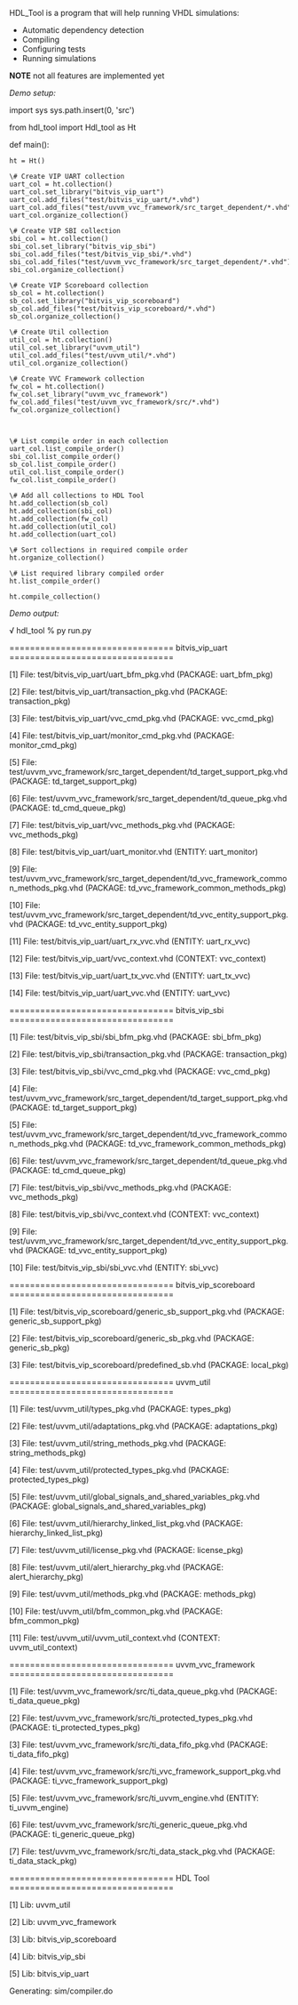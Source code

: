 HDL_Tool is a program that will help running VHDL simulations:

* Automatic dependency detection
* Compiling 
* Configuring tests
* Running simulations


**NOTE** not all features are implemented yet



*Demo setup:*

import sys
sys.path.insert(0, 'src')

from hdl_tool import Hdl_tool as Ht

def main():

    ht = Ht()

    \# Create VIP UART collection
    uart_col = ht.collection()
    uart_col.set_library("bitvis_vip_uart")
    uart_col.add_files("test/bitvis_vip_uart/*.vhd")
    uart_col.add_files("test/uvvm_vvc_framework/src_target_dependent/*.vhd")
    uart_col.organize_collection()

    \# Create VIP SBI collection
    sbi_col = ht.collection()
    sbi_col.set_library("bitvis_vip_sbi")
    sbi_col.add_files("test/bitvis_vip_sbi/*.vhd")
    sbi_col.add_files("test/uvvm_vvc_framework/src_target_dependent/*.vhd")
    sbi_col.organize_collection()

    \# Create VIP Scoreboard collection
    sb_col = ht.collection()
    sb_col.set_library("bitvis_vip_scoreboard")
    sb_col.add_files("test/bitvis_vip_scoreboard/*.vhd")
    sb_col.organize_collection()

    \# Create Util collection
    util_col = ht.collection()
    util_col.set_library("uvvm_util")
    util_col.add_files("test/uvvm_util/*.vhd")
    util_col.organize_collection()

    \# Create VVC Framework collection
    fw_col = ht.collection()
    fw_col.set_library("uvvm_vvc_framework")
    fw_col.add_files("test/uvvm_vvc_framework/src/*.vhd")
    fw_col.organize_collection()
    


    \# List compile order in each collection
    uart_col.list_compile_order()
    sbi_col.list_compile_order()
    sb_col.list_compile_order()
    util_col.list_compile_order()
    fw_col.list_compile_order()

    \# Add all collections to HDL Tool
    ht.add_collection(sb_col)
    ht.add_collection(sbi_col)
    ht.add_collection(fw_col)
    ht.add_collection(util_col)
    ht.add_collection(uart_col)

    \# Sort collections in required compile order
    ht.organize_collection()

    \# List required library compiled order
    ht.list_compile_order()

    ht.compile_collection()




*Demo output:*

√ hdl_tool % py run.py 

================================ bitvis_vip_uart ================================

[1] File: test/bitvis_vip_uart/uart_bfm_pkg.vhd (PACKAGE: uart_bfm_pkg)

[2] File: test/bitvis_vip_uart/transaction_pkg.vhd (PACKAGE: transaction_pkg)

[3] File: test/bitvis_vip_uart/vvc_cmd_pkg.vhd (PACKAGE: vvc_cmd_pkg)

[4] File: test/bitvis_vip_uart/monitor_cmd_pkg.vhd (PACKAGE: monitor_cmd_pkg)

[5] File: test/uvvm_vvc_framework/src_target_dependent/td_target_support_pkg.vhd (PACKAGE: td_target_support_pkg)

[6] File: test/uvvm_vvc_framework/src_target_dependent/td_queue_pkg.vhd (PACKAGE: td_cmd_queue_pkg)

[7] File: test/bitvis_vip_uart/vvc_methods_pkg.vhd (PACKAGE: vvc_methods_pkg)

[8] File: test/bitvis_vip_uart/uart_monitor.vhd (ENTITY: uart_monitor)

[9] File: test/uvvm_vvc_framework/src_target_dependent/td_vvc_framework_common_methods_pkg.vhd (PACKAGE: td_vvc_framework_common_methods_pkg)

[10] File: test/uvvm_vvc_framework/src_target_dependent/td_vvc_entity_support_pkg.vhd (PACKAGE: td_vvc_entity_support_pkg)

[11] File: test/bitvis_vip_uart/uart_rx_vvc.vhd (ENTITY: uart_rx_vvc)

[12] File: test/bitvis_vip_uart/vvc_context.vhd (CONTEXT: vvc_context)

[13] File: test/bitvis_vip_uart/uart_tx_vvc.vhd (ENTITY: uart_tx_vvc)

[14] File: test/bitvis_vip_uart/uart_vvc.vhd (ENTITY: uart_vvc)

================================ bitvis_vip_sbi ================================

[1] File: test/bitvis_vip_sbi/sbi_bfm_pkg.vhd (PACKAGE: sbi_bfm_pkg)

[2] File: test/bitvis_vip_sbi/transaction_pkg.vhd (PACKAGE: transaction_pkg)

[3] File: test/bitvis_vip_sbi/vvc_cmd_pkg.vhd (PACKAGE: vvc_cmd_pkg)

[4] File: test/uvvm_vvc_framework/src_target_dependent/td_target_support_pkg.vhd (PACKAGE: td_target_support_pkg)

[5] File: test/uvvm_vvc_framework/src_target_dependent/td_vvc_framework_common_methods_pkg.vhd (PACKAGE: td_vvc_framework_common_methods_pkg)

[6] File: test/uvvm_vvc_framework/src_target_dependent/td_queue_pkg.vhd (PACKAGE: td_cmd_queue_pkg)

[7] File: test/bitvis_vip_sbi/vvc_methods_pkg.vhd (PACKAGE: vvc_methods_pkg)

[8] File: test/bitvis_vip_sbi/vvc_context.vhd (CONTEXT: vvc_context)

[9] File: test/uvvm_vvc_framework/src_target_dependent/td_vvc_entity_support_pkg.vhd (PACKAGE: td_vvc_entity_support_pkg)

[10] File: test/bitvis_vip_sbi/sbi_vvc.vhd (ENTITY: sbi_vvc)

================================ bitvis_vip_scoreboard ================================

[1] File: test/bitvis_vip_scoreboard/generic_sb_support_pkg.vhd (PACKAGE: generic_sb_support_pkg)

[2] File: test/bitvis_vip_scoreboard/generic_sb_pkg.vhd (PACKAGE: generic_sb_pkg)

[3] File: test/bitvis_vip_scoreboard/predefined_sb.vhd (PACKAGE: local_pkg)

================================ uvvm_util ================================

[1] File: test/uvvm_util/types_pkg.vhd (PACKAGE: types_pkg)

[2] File: test/uvvm_util/adaptations_pkg.vhd (PACKAGE: adaptations_pkg)

[3] File: test/uvvm_util/string_methods_pkg.vhd (PACKAGE: string_methods_pkg)

[4] File: test/uvvm_util/protected_types_pkg.vhd (PACKAGE: protected_types_pkg)

[5] File: test/uvvm_util/global_signals_and_shared_variables_pkg.vhd (PACKAGE: global_signals_and_shared_variables_pkg)

[6] File: test/uvvm_util/hierarchy_linked_list_pkg.vhd (PACKAGE: hierarchy_linked_list_pkg)

[7] File: test/uvvm_util/license_pkg.vhd (PACKAGE: license_pkg)

[8] File: test/uvvm_util/alert_hierarchy_pkg.vhd (PACKAGE: alert_hierarchy_pkg)

[9] File: test/uvvm_util/methods_pkg.vhd (PACKAGE: methods_pkg)

[10] File: test/uvvm_util/bfm_common_pkg.vhd (PACKAGE: bfm_common_pkg)

[11] File: test/uvvm_util/uvvm_util_context.vhd (CONTEXT: uvvm_util_context)

================================ uvvm_vvc_framework ================================

[1] File: test/uvvm_vvc_framework/src/ti_data_queue_pkg.vhd (PACKAGE: ti_data_queue_pkg)

[2] File: test/uvvm_vvc_framework/src/ti_protected_types_pkg.vhd (PACKAGE: ti_protected_types_pkg)

[3] File: test/uvvm_vvc_framework/src/ti_data_fifo_pkg.vhd (PACKAGE: ti_data_fifo_pkg)

[4] File: test/uvvm_vvc_framework/src/ti_vvc_framework_support_pkg.vhd (PACKAGE: ti_vvc_framework_support_pkg)

[5] File: test/uvvm_vvc_framework/src/ti_uvvm_engine.vhd (ENTITY: ti_uvvm_engine)

[6] File: test/uvvm_vvc_framework/src/ti_generic_queue_pkg.vhd (PACKAGE: ti_generic_queue_pkg)

[7] File: test/uvvm_vvc_framework/src/ti_data_stack_pkg.vhd (PACKAGE: ti_data_stack_pkg)

================================ HDL Tool ================================

[1] Lib: uvvm_util

[2] Lib: uvvm_vvc_framework

[3] Lib: bitvis_vip_scoreboard

[4] Lib: bitvis_vip_sbi

[5] Lib: bitvis_vip_uart

Generating: sim/compiler.do